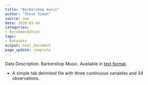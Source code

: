 ```yaml
---
title: "Barbershop music"
author: "Steve Simon"
source: new
date: 2020-03-04
categories:
- Recommendation
tags:
- Datasets
output: html_document
page_update: complete
---
```


Data Description. Barbershop Music. Available in [text format](https://dasl.datadescription.com/datafile/barbershop-music/).

<!---More--->

+ A simple tab delimited file with three continuous variables and 34 observations.
